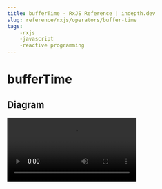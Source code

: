 ```yaml
---
title: bufferTime - RxJS Reference | indepth.dev
slug: reference/rxjs/operators/buffer-time
tags:
    -rxjs 
    -javascript 
    -reactive programming
---
```


# bufferTime

## Diagram

<video>
    <source src="https://images.indepth.dev/references/rxjs/operators/buffer-time.mp4">
</video>
